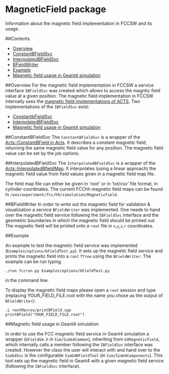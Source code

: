 MagneticField package
===

Information about the magnetic field implementation in FCCSW and its usage.

##Contents
* [Overview](#overview)
* [ConstantBFieldSvc](#constBFieldSvc)
* [InterpolatedBFieldSvc](#interpolatedBFieldSvc)
* [BFieldWriter](#bFieldWriter)
* [Example](#example)
* [Magnetic field usage in Geant4 simulation](#geant4)

##Overview
For the magnetic field implementation in FCCSW a service interface `IBFieldSvc` was created which allows to access the magntic field value at a given position. The magnetic field implementation in FCCSW internally uses the [magnetic field implementations of ACTS](http://acts.web.cern.ch/ACTS/latest/doc/group__MagneticField.html). Two implementations of the `IBFieldSvc` exist:

* [ConstantbFieldSvc](#constBFieldSvc)
* [InterpolatedBFieldSvc](#interpolatedBFieldSvc)
* [Magnetic field usage in Geant4 simulation](#bFieldSim)

##ConstantBFieldSvc
The `ConstantBFieldSvc` is a wrapper of the [Acts::ConstantBField in Acts](http://acts.web.cern.ch/ACTS/latest/doc/classActs_1_1ConstantBField.html). It describes a constant magnetic field, returning the same magnetic field value for any position. The magnetic field value can be set by the job options. 

##InterpolatedBFieldSvc
The `InterpolatedBFieldSvc` is a wrapper of the [Acts::InterpolatedBfieldMap](http://acts.web.cern.ch/ACTS/latest/doc/classActs_1_1InterpolatedBFieldMap.html). It interpolates (using a linear approach) the magnetic field value from field values given in a magnetic field map file.

The field map file can either be given in 'root' or in 'txt/csv' file format, in cylinder coordinates. 
The current FCChh magnetic field maps can be found in `/eos/experiment/fcc/hh/simulation/MagneticField`.

##BFieldWriter
In order to write out the magnetic field for validation & visualization a service `BFieldWriter` was implemented. One needs to hand over the magnetic field service following the `IBFieldSvc` interface and the geometric boundaries in which the magnetic field should be printed out. The magnetic field will be printed onto a `root` file in `x`,`y`,`z`,`r` coordinates.

##Example 

An example to test the magnetic field service was implemented (`Examples/options/bFieldTest.py`). It sets up the magnetic field service and prints the magnetic field into a `root` `TTree` using the `BFieldWriter`.
The example can be run typing

~~~{.sh}
./run fccrun.py Examples/options/bFieldTest.py
~~~

in the command line.

To display the magnetic field maps please open a `root` session and type (replacing YOUR_FIELD_FILE.root with the name you chose as the output of `BFieldWriter`):

~~~{.sh}
.L rootMacros/printBField.cpp
printBField("YOUR_FIELD_FILE.root")
~~~

##Magnetic field usage in Geant4 simulation

In order to use the FCC magnetic field service in Geant4 simulation a wrapper (`bFieldG4.h` in `Sim/SimG4Common`), inheriting from `G4MagneticField`, which internally calls a member following the `IBFieldSvc` interface was created. However the class the user will interact with and hand over to the `SimG4Svc` is the configurable `SimG4BFieldTool` (in `Sim/SimG4Components`). This tool sets up the magnetic field in Geant4 with a given magnetic field service (following the `IBFieldSvc` interface).  